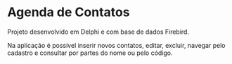 # Agenda de Contatos

Projeto desenvolvido em Delphi e com base de dados Firebird.

Na aplicação é possível inserir novos contatos, editar, excluir, navegar pelo cadastro e consultar por partes do nome ou pelo código. 